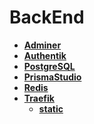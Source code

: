 <!-- generated by markdown-notes-tree -->

# BackEnd

<!-- optional markdown-notes-tree directory description starts here -->

<!-- optional markdown-notes-tree directory description ends here -->

- [**Adminer**](Adminer)
- [**Authentik**](Authentik)
- [**PostgreSQL**](PostgreSQL)
- [**PrismaStudio**](PrismaStudio)
- [**Redis**](Redis)
- [**Traefik**](Traefik)
    - [**static**](Traefik/static)
